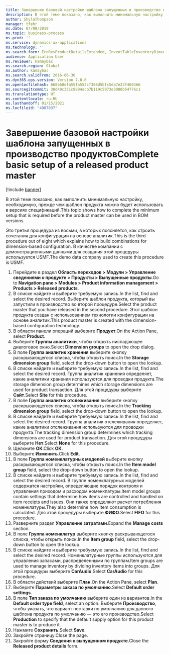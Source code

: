 ```yaml
---
title: Завершение базовой настройки шаблона запущенных в производство продуктов
description: В этой теме показано, как выполнить минимальную настройку, необходимую, прежде чем шаблон продукта можно будет использовать в версиях спецификаций.
author: ShylaThompson
manager: tfehr
ms.date: 07/08/2019
ms.topic: business-process
ms.prod: ''
ms.service: dynamics-ax-applications
ms.technology: ''
ms.search.form: EcoResProductDetailsExtended, InventTableInventoryDimensionGroups, InventItemOrderSetup
audience: Application User
ms.reviewer: kamaybac
ms.search.region: Global
ms.author: kamaybac
ms.search.validFrom: 2016-06-30
ms.dyn365.ops.version: Version 7.0.0
ms.openlocfilehash: 668b60efa55fa553cf308d5bfc5da7e23f460366
ms.sourcegitcommit: 38d40c331c8894acb7b119c5073e3088b54776c1
ms.translationtype: HT
ms.contentlocale: ru-RU
ms.lasthandoff: 01/15/2021
ms.locfileid: "4987037"
---
```

# <a name="complete-basic-setup-of-a-released-product-master"></a><span data-ttu-id="63a81-103">Завершение базовой настройки шаблона запущенных в производство продуктов</span><span class="sxs-lookup"><span data-stu-id="63a81-103">Complete basic setup of a released product master</span></span>

[!include [banner](../../includes/banner.md)]

<span data-ttu-id="63a81-104">В этой теме показано, как выполнить минимальную настройку, необходимую, прежде чем шаблон продукта можно будет использовать в версиях спецификаций.</span><span class="sxs-lookup"><span data-stu-id="63a81-104">This topic shows how to complete the minimum setup that is required before the product master can be used in BOM versions.</span></span>

<span data-ttu-id="63a81-105">Это третья процедура из восьми, в которых поясняется, как строить сочетания для конфигурации на основе аналитик.</span><span class="sxs-lookup"><span data-stu-id="63a81-105">This is the third procedure out of eight which explains how to build combinations for dimension-based configuration.</span></span> <span data-ttu-id="63a81-106">В качестве компании с демонстрационными данными для создания этой процедуры используется USMF.</span><span class="sxs-lookup"><span data-stu-id="63a81-106">The demo data company used to create this procedure is USMF.</span></span>

1. <span data-ttu-id="63a81-107">Перейдите в раздел **Область переходов > Модули > Управление сведениями о продукте > Продукты > Выпущенные продукты**.</span><span class="sxs-lookup"><span data-stu-id="63a81-107">Go to **Navigation pane > Modules > Product information management > Products > Released products**.</span></span>
2. <span data-ttu-id="63a81-108">В списке найдите и выберите требуемую запись.</span><span class="sxs-lookup"><span data-stu-id="63a81-108">In the list, find and select the desired record.</span></span> <span data-ttu-id="63a81-109">Выберите шаблон продукта, который вы запустили в производство во второй процедуре.</span><span class="sxs-lookup"><span data-stu-id="63a81-109">Select the product master that you have released in the second procedure.</span></span> <span data-ttu-id="63a81-110">Этот шаблон продукта создан с использованием технологии конфигурации на основе аналитик.</span><span class="sxs-lookup"><span data-stu-id="63a81-110">This product master is created with the dimension-based configuration technology.</span></span>  
3. <span data-ttu-id="63a81-111">В области панели операций выберите **Продукт**.</span><span class="sxs-lookup"><span data-stu-id="63a81-111">On the Action Pane, select **Product**.</span></span>
4. <span data-ttu-id="63a81-112">Выберите **Группы аналитики**, чтобы открыть ниспадающее диалоговое окно.</span><span class="sxs-lookup"><span data-stu-id="63a81-112">Select **Dimension groups** to open the drop dialog.</span></span>
5. <span data-ttu-id="63a81-113">В поле **Группа аналитик хранения** выберите кнопку раскрывающегося списка, чтобы открыть поиск.</span><span class="sxs-lookup"><span data-stu-id="63a81-113">In the **Storage dimension group** field, select the drop-down button to open the lookup.</span></span>
6. <span data-ttu-id="63a81-114">В списке найдите и выберите требуемую запись.</span><span class="sxs-lookup"><span data-stu-id="63a81-114">In the list, find and select the desired record.</span></span> <span data-ttu-id="63a81-115">Группа аналитик хранения определяет, какие аналитики хранения используются для проводки продукта.</span><span class="sxs-lookup"><span data-stu-id="63a81-115">The storage dimension group determines which storage dimensions are used for product transaction.</span></span> <span data-ttu-id="63a81-116">Для этой процедуры выберите **Сайт**.</span><span class="sxs-lookup"><span data-stu-id="63a81-116">Select **Site** for this procedure.</span></span>  
7. <span data-ttu-id="63a81-117">В поле **Группа аналитик отслеживания** выберите кнопку раскрывающегося списка, чтобы открыть поиск.</span><span class="sxs-lookup"><span data-stu-id="63a81-117">In the **Tracking dimension group** field, select the drop-down button to open the lookup.</span></span>
8. <span data-ttu-id="63a81-118">В списке найдите и выберите требуемую запись.</span><span class="sxs-lookup"><span data-stu-id="63a81-118">In the list, find and select the desired record.</span></span> <span data-ttu-id="63a81-119">Группа аналитик отслеживания определяет, какие аналитики отслеживания используются для проводки продукта.</span><span class="sxs-lookup"><span data-stu-id="63a81-119">The tracking dimension group determines which tracking dimensions are used for product transaction.</span></span> <span data-ttu-id="63a81-120">Для этой процедуры выберите **Нет**.</span><span class="sxs-lookup"><span data-stu-id="63a81-120">Select **None** for this procedure.</span></span>  
9. <span data-ttu-id="63a81-121">Щелкните **OK**.</span><span class="sxs-lookup"><span data-stu-id="63a81-121">Click **OK**.</span></span>
10. <span data-ttu-id="63a81-122">Выберите **Изменить**.</span><span class="sxs-lookup"><span data-stu-id="63a81-122">Click **Edit**.</span></span>
11. <span data-ttu-id="63a81-123">В поле **Группа номенклатурных моделей** выберите кнопку раскрывающегося списка, чтобы открыть поиск.</span><span class="sxs-lookup"><span data-stu-id="63a81-123">In the **Item model group** field, select the drop-down button to open the lookup.</span></span>
12. <span data-ttu-id="63a81-124">В списке найдите и выберите требуемую запись.</span><span class="sxs-lookup"><span data-stu-id="63a81-124">In the list, find and select the desired record.</span></span> <span data-ttu-id="63a81-125">В группе номенклатурных моделей содержатся настройки, определяющие порядок контроля и управления приходом и расходом номенклатуры.</span><span class="sxs-lookup"><span data-stu-id="63a81-125">Item model groups contain settings that determine how items are controlled and handled on item receipts and issues.</span></span> <span data-ttu-id="63a81-126">Они также определяют расчет потребления номенклатуры.</span><span class="sxs-lookup"><span data-stu-id="63a81-126">They also determine how item consumption is calculated.</span></span> <span data-ttu-id="63a81-127">Для этой процедуры выберите **ФИФО**.</span><span class="sxs-lookup"><span data-stu-id="63a81-127">Select **FIFO** for this procedure.</span></span>  
13. <span data-ttu-id="63a81-128">Разверните раздел **Управление затратами**.</span><span class="sxs-lookup"><span data-stu-id="63a81-128">Expand the **Manage costs** section.</span></span>
14. <span data-ttu-id="63a81-129">В поле **Группа номенклатур** выберите кнопку раскрывающегося списка, чтобы открыть поиск.</span><span class="sxs-lookup"><span data-stu-id="63a81-129">In the **Item group** field, select the drop-down button to open the lookup.</span></span>
15. <span data-ttu-id="63a81-130">В списке найдите и выберите требуемую запись.</span><span class="sxs-lookup"><span data-stu-id="63a81-130">In the list, find and select the desired record.</span></span> <span data-ttu-id="63a81-131">Номенклатурные группы используются для управления запасами, распределенными по группам.</span><span class="sxs-lookup"><span data-stu-id="63a81-131">Item groups are used to manage inventory by dividing inventory items into groups.</span></span> <span data-ttu-id="63a81-132">Для этой процедуры выберите **CarAudio**.</span><span class="sxs-lookup"><span data-stu-id="63a81-132">Select **CarAudio** for this procedure.</span></span>  
16. <span data-ttu-id="63a81-133">В области действий выберите **План**.</span><span class="sxs-lookup"><span data-stu-id="63a81-133">On the Action Pane, select **Plan**.</span></span>
17. <span data-ttu-id="63a81-134">Выберите **Параметры заказа по умолчанию**.</span><span class="sxs-lookup"><span data-stu-id="63a81-134">Select **Default order settings**.</span></span>
18. <span data-ttu-id="63a81-135">В поле **Тип заказа по умолчанию** выберите один из вариантов.</span><span class="sxs-lookup"><span data-stu-id="63a81-135">In the **Default order type field**, select an option.</span></span> <span data-ttu-id="63a81-136">Выберите **Производство**, чтобы указать, что вариант поставки по умолчанию для данного шаблона продукта по умолчанию — это его производство.</span><span class="sxs-lookup"><span data-stu-id="63a81-136">Select **Production** to specify that the default supply option for this product master is to produce it.</span></span>  
19. <span data-ttu-id="63a81-137">Нажмите **Сохранить**.</span><span class="sxs-lookup"><span data-stu-id="63a81-137">Select **Save**.</span></span>
20. <span data-ttu-id="63a81-138">Закройте страницу.</span><span class="sxs-lookup"><span data-stu-id="63a81-138">Close the page.</span></span>
21. <span data-ttu-id="63a81-139">Закройте форму **Сведения о выпущенном продукте**.</span><span class="sxs-lookup"><span data-stu-id="63a81-139">Close the **Released product details** form.</span></span>

